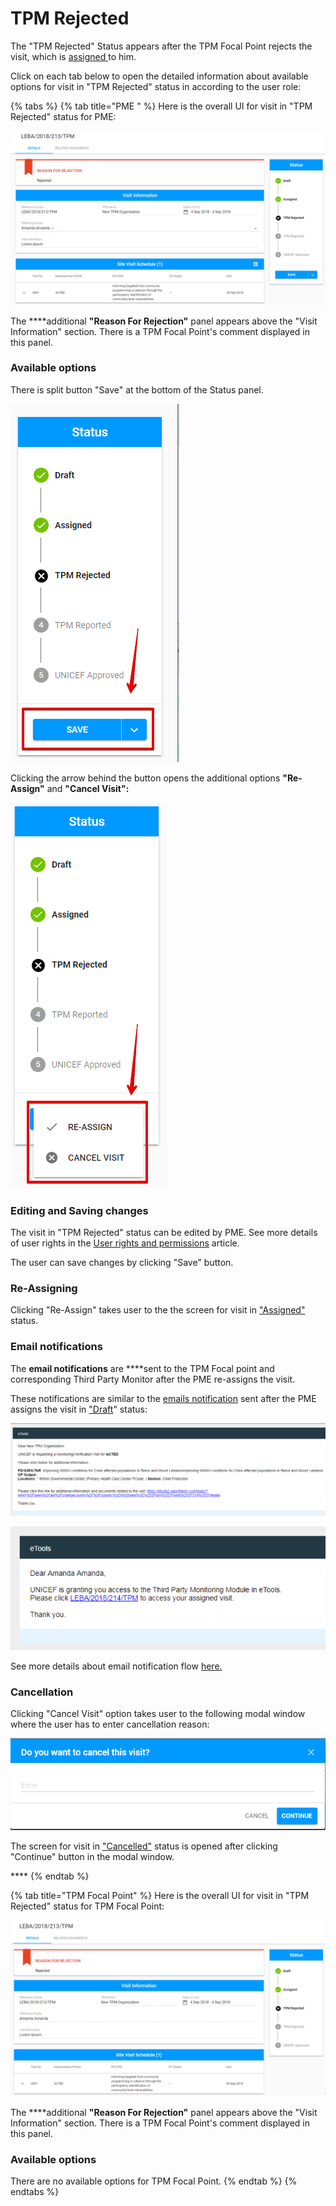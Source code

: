 # TPM Rejected

The "TPM Rejected" Status appears after the TPM Focal Point rejects the visit, which is [assigned ](assigned.md)to him.

Click on each tab below to open the detailed information about available options for visit in "TPM Rejected" status in according to the user role: 

{% tabs %}
{% tab title="PME " %}
Here is the overall UI for visit in "TPM Rejected" status for PME:

![Visit in &quot;TPM Rejected&quot; status : overall UI for PME](../../../.gitbook/assets/87.png)

The ****additional **"Reason For Rejection"** panel appears above the "Visit Information" section. There is a TPM Focal Point's  comment displayed in this panel.

### Available options

There is split button "Save" at the bottom of the Status panel. 

![Save button](../../../.gitbook/assets/89.png)

Clicking the arrow behind the button opens the additional options **"Re-Assign"** and **"Cancel Visit":**

![Additional options for split button &quot;Save&quot;](../../../.gitbook/assets/90.png)

### Editing and Saving changes

The visit in "TPM Rejected" status can be edited by PME. See more details of user rights in the [User rights and permissions](../../overview/user-rights-and-permissions.md) article.

The user can save changes by clicking "Save" button. 

### Re-Assigning

Clicking "Re-Assign" takes user to the the screen for visit in ["Assigned"](assigned.md) status.

### Email notifications

The **email notifications** are ****sent to the TPM Focal point and corresponding Third Party Monitor after the PME re-assigns the visit. 

These notifications are similar to the [emails notification](https://razortheory.gitbook.io/third-party-monitoring-module-documentation/product-end-user-documentation/list-of-visits-section/statuses-and-actions/draft#email-notifications) sent after the PME assigns the visit in ["Draft](draft.md)" status: 

![Email notification to Third Party Monitor](../../../.gitbook/assets/91.png)

![Email notification to the TPM Focal](../../../.gitbook/assets/92.png)

See more details about email notification flow [here.](../emails-notifications-flow.md)

### Cancellation

Clicking "Cancel Visit" option takes user to the following modal window where the user has to enter cancellation reason:

![Cancellation modal window](../../../.gitbook/assets/80.png)

The screen for visit in ["Cancelled"](cancelled.md) status is opened after clicking "Continue" button in the modal window.



\*\*\*\*
{% endtab %}

{% tab title="TPM Focal Point" %}
Here is the overall UI for visit in "TPM Rejected" status for TPM Focal Point:

![Visit in &quot;TPM Rejected&quot; status: overall UI for TPM Focal Point ](../../../.gitbook/assets/88.png)

The ****additional **"Reason For Rejection"** panel appears above the "Visit Information" section. There is a TPM Focal Point's  comment displayed in this panel.

### Available options

There are no available options for TPM Focal Point. 
{% endtab %}
{% endtabs %}

